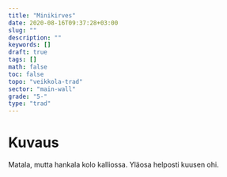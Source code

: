 ```yaml
---
title: "Minikirves"
date: 2020-08-16T09:37:28+03:00
slug: ""
description: ""
keywords: []
draft: true
tags: []
math: false
toc: false
topo: "veikkola-trad"
sector: "main-wall"
grade: "5-"
type: "trad"
---
```


# Kuvaus

Matala, mutta hankala kolo kalliossa. Yläosa helposti kuusen ohi.
